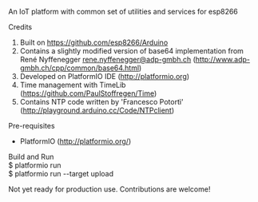 An IoT platform with common set of utilities and services for esp8266</br>

Credits</br>
1. Built on https://github.com/esp8266/Arduino</br>
2. Contains a slightly modified version of base64 implementation from René Nyffenegger rene.nyffenegger@adp-gmbh.ch (http://www.adp-gmbh.ch/cpp/common/base64.html)</br>
3. Developed on PlatformIO IDE (http://platformio.org)</br>
4. Time management with TimeLib (https://github.com/PaulStoffregen/Time)</br>
5. Contains NTP code written by 'Francesco Potortì' (http://playground.arduino.cc/Code/NTPclient) </br>

Pre-requisites</br>
* PlatformIO (http://platformio.org/)

Build and Run</br>
$ platformio run</br>
$ platformio run --target upload</br>

Not yet ready for production use. Contributions are welcome!
